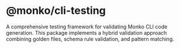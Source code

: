 # @monko/cli-testing

A comprehensive testing framework for validating Monko CLI code generation. This package implements a hybrid validation approach combining golden files, schema rule validation, and pattern matching.
